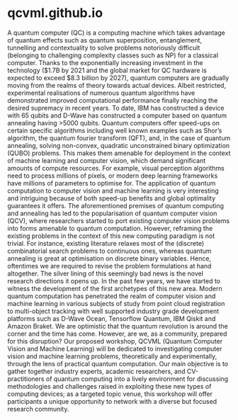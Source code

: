 # qcvml.github.io
A quantum computer (QC) is a computing machine which takes advantage of quantum effects such as quantum superposition, entanglement, tunnelling and contextuality to solve problems notoriously difficult (belonging to challenging complexity classes such as NP) for a classical computer. Thanks to the exponentially increasing investment in the technology ($1.7B by 2021 and the global market for QC hardware is expected to exceed $8.3 billion by 2027), quantum computers are gradually moving from the realms of theory towards actual devices. Albeit restricted, experimental realisations of numerous quantum algorithms have demonstrated improved computational performance finally reaching the desired supremacy in recent years. To date, IBM has constructed a device with 65 qubits and D-Wave has constructed a computer based on quantum annealing having >5000 qubits. Quantum computers offer speed-ups on certain specific algorithms including well known examples such as Shor’s algorithm, the quantum fourier transform (QFT), and, in the case of quantum annealing, solving non-convex, quadratic unconstrained binary optimization (QUBO) problems. This makes them amenable for deployment in the context of machine learning and computer vision, which demand significant amounts of compute resources. For example, visual perception algorithms need to process millions of pixels, or modern deep learning frameworks have millions of parameters to optimise for. The application of quantum computation to computer vision and machine learning is very interesting and intriguing because of both speed-up benefits and global optimality guarantees it offers.
The aforementioned premises of quantum computing and annealing has led to the popularisation of quantum computer vision (QCV), where researchers started to port existing computer vision problems into forms amenable to quantum computation. However, reframing the existing problems in the context of this new computing paradigm is not trivial. For instance, existing literature relaxes most of the (discrete) combinatorial search problems to continuous ones, whereas quantum annealing is great at optimisation on discrete binary variables. Hence, oftentimes we are required to revise the problem formulations at hand altogether. The silver lining of this seemingly bad news is the novel research directions it opens up. In the past few years, we have started to witness the development of the first archetypes of this new area. Modern quantum computation has penetrated the realm of computer vision and machine learning in various subjects of study from point cloud registration to multi-object tracking with well supported industry grade development platforms such as D-Wave Ocean, Tensorflow Quantum, IBM Qiskit and Amazon Braket.
We are optimistic that the quantum revolution is around the corner and the time has come. However, are we, as a community, prepared for this disruption? Our proposed workshop, QCVML (Quantum Computer Vision and Machine Learning) will be dedicated to investigating computer vision and machine learning problems, theoretically and experimentally, through the lens of practical quantum computation. Our main objective is to gather together industry experts, academic researchers, and CV-practitioners of quantum computing into a lively environment for discussing methodologies and challenges raised in exploiting these new types of computing devices; as a targeted topic venue, this workshop will offer participants a unique opportunity to network with a diverse but focused research community. 
